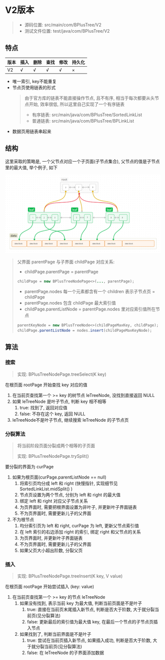 # V2版本 
> - 源码位置: src/main/com/BPlusTree/V2
> - 测试文件位置: test/java/com/BPlusTree/V2

## 特点

| 版本  | 插入  | 删除  | 查找  | 修改  | 持久化 |
| --- | --- | --- | --- | --- |-----|
| V2  | √   | √   | √   | √   | ×   |

- 唯一索引, key不能重复
- 节点页使用链表的形式
  > 由于官方库的链表不能直接操作节点, 且不有序, 相当于每次都要从头节点开始, 效率很低, 所以这里自己实现了一个有序链表 
  > - 有序链表: src/main/java/com/BPlusTree/SortedLinkList
  > - 普通链表: src/main/java/com/BPlusTree/BPLinkList
- 数据页用链表串起来

## 结构

这里采取的策略是, 一个父节点对应一个子页面(子节点集合), 父节点的值是子节点里的最大值, 举个例子, 如下

![img.png](./files/img.png)
> 父界面 parentPage 与子界面 childPage 对应关系:
> - childPage.parentPage = parentPage
>  ```java
>  childPage = new BPlusTreeNodePage<>(..., parentPage);
>  ```
> - parentPage.nodes 每一个元素都含有一个 children 表示子节点页 = childPage
> - parentPage.nodes 包含 childPage 最大索引值
> - childPage.parentListNode = parentPage.nodes 里对应索引值所在节点
>  ```java
>  parentKeyNode = new BPlusTreeNode<>(childPageMaxKey, childPage);
>  childPage.parentListNode = nodes.insert(childPageMaxKeyNode);
>  ``` 




## 算法

### 搜索
> 实现: BPlusTreeNodePage.treeSelect(K key)

在根页面 rootPage 开始查找 key 对应的值
1. 在当前页查找第一个 >= key 的树节点 leTreeNode, 没找到直接返回 NULL
2. 如果 leTreeNode 是叶子节点, 判断 key 相不相等
   1. true: 找到了, 返回对应值
   2. false: 不存在这个 key, 返回 NULL
3. leTreeNode不是叶子节点, 继续搜索 leTreeNode 的子节点页

### 分裂算法
> 将当前阶段页面分裂成两个相等的子页面
>
> 实现: BPlusTreeNodePage.trySplit()

要分裂的界面为 curPage
1. 如果为根页面(curPage.parentListNode == null)
   1. 将索引页均分成 left 和 right (快慢指针, 实现细节见 SortedLinkList.midSplit() )
   2. 节点页设置为两个节点, 分别为 left 和 right 的最大值
   3. 绑定 left 和 right 对应父子节点关系
   4. 为页界面时, 需要把根界面设置为非叶子, 并更新叶子界面链表
   5. 不为页界面时, 需要更新儿子的父界面
2. 不为根节点 
   1. 均分索引页为 left 和 right, curPage 为 left, 更新父节点索引值
   2. 在 left 索引的右边添加 right 的索引, 绑定 right 和父节点的关系
   3. 为页界面时, 并更新叶子界面链表
   4. 不为页界面时, 需要更新儿子的父界面
   5. 如果父页大小超出阶数, 分裂父页

### 插入
> 实现: BPlusTreeNodePage.treeInsert(K key, V value)

在根页面 rootPage 开始尝试插入 (key: value)
1. 在当前页查找第一个 >= key 的节点 leTreeNode
   1. 如果没有找到, 表示当前 key 为最大值, 判断当前页面是不是叶子
      1. true: 直接在当前页末尾插入新节点, 判断是否大于阶数, 大于就分裂当前页(见分裂算法)
      2. false: 更新最后的索引值为最大值 key, 在最后一个节点的子节点页插入节点
   2. 如果找到了, 判断当前界面是不是叶子
      1. true: 尝试在当前页插入新节点, 如果插入成功, 判断是否大于阶数, 大于就分裂当前页(见分裂算法)
      2. false: 在 leTreeNode 的子界面添加数据